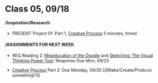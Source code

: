 # Class 05, 09/18


#### /Inspiration/Research

* PRESENT Project 01: Part 1, [Creative Process](creative_process.md) 5 minutes, timed.

#### /ASSIGNMENTS FOR NEXT WEEK

* REQ Reading 2: [Miseducation of the Doodle](https://alistapart.com/article/the-miseducation-of-the-doodle) and [Sketching: The Visual Thinking Power Tool](https://alistapart.com/article/sketching-the-visual-thinking-power-tool): Response Due Mon, 09/23

* [Creative Process](creative_process.md) Part 2: Due Monday, 09/30 [[[Make/Create/Produce something!!!]]


